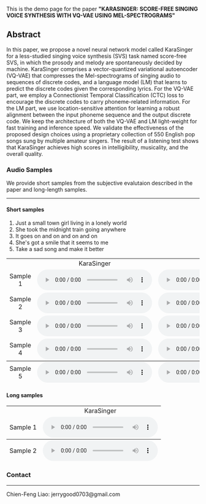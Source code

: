 This is the demo page for the paper **"KARASINGER: SCORE-FREE SINGING VOICE SYNTHESIS WITH VQ-VAE USING MEL-SPECTROGRAMS"**


## Abstract
In this paper, we propose a novel neural network model called KaraSinger for a less-studied singing voice synthesis (SVS) task named score-free SVS, in which the prosody and melody are spontaneously decided by machine. KaraSinger comprises a vector-quantized variational autoencoder (VQ-VAE) that compresses the Mel-spectrograms of singing audio to sequences of discrete codes, and a language model (LM) that learns to predict the discrete codes given the corresponding lyrics. For the VQ-VAE part, we employ a Connectionist Temporal Classification (CTC) loss to encourage the discrete codes to carry phoneme-related information. For the LM part, we use location-sensitive attention for learning a robust alignment between the input phoneme sequence and the output discrete code. We keep the architecture of both the VQ-VAE and LM light-weight for fast training and inference speed. We validate the effectiveness of the proposed design choices using a proprietary collection of 550 English pop songs sung by multiple amateur singers. The result of a listening test shows that KaraSinger achieves high scores in intelligibility, musicality, and the overall quality.

### Audio Samples

We provide short samples from the subjective evalutaion described in the paper and long-length samples.
<hr>


#### Short samples
1. Just a small town girl living in a lonely world
2. She took the midnight train going anywhere
3. It goes on and on and on and on
4. She's got a smile that it seems to me
5. Take a sad song and make it better

<table style='text-align: center;'>
  <tbody>
    <tr>
      <td></td>
      <td>KaraSinger</td>
      <td>3-level</td>
      <td>noCTC</td>
    </tr>
    <tr>
      <td>Sample 1</td>
      <td><audio controls=""><source src="./assets/audios/proposed/0.wav" type="audio/mpeg" /></audio></td>
      <td><audio controls=""><source src="./assets/audios/3level/0.wav" type="audio/mpeg" /></audio></td>
      <td><audio controls=""><source src="./assets/audios/noctc/0.wav" type="audio/mpeg" /></audio></td>
    </tr>
    <tr>
      <td>Sample 2</td>
      <td><audio controls=""><source src="./assets/audios/proposed/1.wav" type="audio/mpeg" /></audio></td>
      <td><audio controls=""><source src="./assets/audios/3level/1.wav" type="audio/mpeg" /></audio></td>
      <td><audio controls=""><source src="./assets/audios/noctc/1.wav" type="audio/mpeg" /></audio></td>
    </tr>
    <tr>
      <td>Sample 3</td>
      <td><audio controls=""><source src="./assets/audios/proposed/2.wav" type="audio/mpeg" /></audio></td>
      <td><audio controls=""><source src="./assets/audios/3level/2.wav" type="audio/mpeg" /></audio></td>
      <td><audio controls=""><source src="./assets/audios/noctc/2.wav" type="audio/mpeg" /></audio></td>
    </tr>
    <tr>
      <td>Sample 4</td>
      <td><audio controls=""><source src="./assets/audios/proposed/3.wav" type="audio/mpeg" /></audio></td>
      <td><audio controls=""><source src="./assets/audios/3level/3.wav" type="audio/mpeg" /></audio></td>
      <td><audio controls=""><source src="./assets/audios/noctc/3.wav" type="audio/mpeg" /></audio></td>
    </tr>
  </tbody>
  <tfoot>
    <tr>
      <td>Sample 5</td>
      <td><audio controls=""><source src="./assets/audios/proposed/4.wav" type="audio/mpeg" /></audio></td>
      <td><audio controls=""><source src="./assets/audios/3level/4.wav" type="audio/mpeg" /></audio></td>
      <td><audio controls=""><source src="./assets/audios/noctc/4.wav" type="audio/mpeg" /></audio></td>
    </tr>
  </tfoot>
</table>

#### Long samples

<table style='text-align: center;'>
  <tbody>
    <tr>
      <td></td>
      <td>KaraSinger</td>
    </tr>
    <tr>
      <td>Sample 1</td>
      <td><audio controls=""><source src="./assets/audios/long/temp0.wav" type="audio/mpeg" /></audio></td>
    </tr>
  </tbody>
  <tfoot>
    <tr>
      <td>Sample 2</td>
      <td><audio controls=""><source src="./assets/audios/long/temp1.wav" type="audio/mpeg" /></audio></td>
    </tr>
  </tfoot>
</table>




### Contact 

<hr>
Chien-Feng Liao: jerrygood0703@gmail.com

